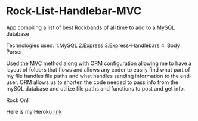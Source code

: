# Rock-List-Handlebar-MVC
App compiling a list of best Rockbands of all time to add to a MySQL database

Technologies used:
1.MySQL
2.Express
3.Express-Handlebars
4. Body Parser

Used the MVC method along with ORM configuration allowing me to have a layout of folders that flows and allows any coder to easily find what part of my file handles file paths and what handles sending information to the end-user. 
ORM allows us to shorten the code needed to pass info from the mySQL database and utilize file paths and functions to post and get info. 

Rock On!

Here is my Heroku [link](https://rock-list-handlebars.herokuapp.com/rock)
